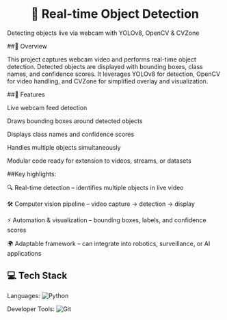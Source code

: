 <h1 align="center">🤖 Real-time Object Detection</h1>

Detecting objects live via webcam with YOLOv8, OpenCV & CVZone

##📖 Overview

This project captures webcam video and performs real-time object detection. Detected objects are displayed with bounding boxes, class names, and confidence scores. It leverages YOLOv8 for detection, OpenCV for video handling, and CVZone for simplified overlay and visualization.

##🚀 Features

Live webcam feed detection

Draws bounding boxes around detected objects

Displays class names and confidence scores

Handles multiple objects simultaneously

Modular code ready for extension to videos, streams, or datasets

##Key highlights:

🔍 Real-time detection – identifies multiple objects in live video

🛠 Computer vision pipeline – video capture → detection → display

⚡ Automation & visualization – bounding boxes, labels, and confidence scores

🌍 Adaptable framework – can integrate into robotics, surveillance, or AI applications


## 💻 Tech Stack

Languages: ![Python](https://img.shields.io/badge/python-%233776AB.svg?style=for-the-badge&logo=python&logoColor=white) 

Developer Tools: ![Git](https://img.shields.io/badge/git-%23F05033.svg?style=for-the-badge&logo=git&logoColor=white)



